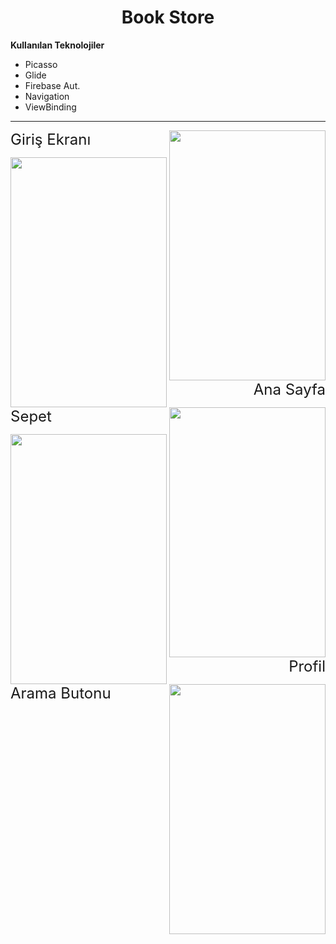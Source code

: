 <h1 align="center">Book Store</h1>

**Kullanılan Teknolojiler**

* Picasso
* Glide
* Firebase Aut.
* Navigation
* ViewBinding
---
<p> 
<img src="C:\android\Java\GIF\Login.gif" style="float:right" width="250" height="400">
<font size="5">Giriş Ekranı</font>
</p>

<p align="right"> 
<img src="C:\android\Java\GIF\Home.gif" style="float:left" width="250" height="400">
<font size="5">Ana Sayfa</font>
</p>

<p> 
<img src="C:\android\Java\GIF\Basket.gif" style="float:right" width="250" height="400">
<font size="5">Sepet</font>
</p>

<p align="right"> 
<img src="C:\android\Java\GIF\Profile.gif" style="float:left" width="250" height="400">
<font size="5">Profil</font>
</p>

<p> 
<img src="C:\android\Java\GIF\Search.gif" style="float:right" width="250" height="400">
<font size="5">Arama Butonu</font>
</p>
